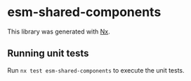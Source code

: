 # esm-shared-components

This library was generated with [Nx](https://nx.dev).

## Running unit tests

Run `nx test esm-shared-components` to execute the unit tests.
